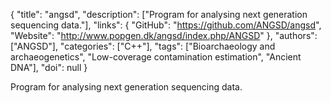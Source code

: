 {
  "title": "angsd",
  "description": ["Program for analysing next generation sequencing data."],
  "links": {
    "GitHub": "https://github.com/ANGSD/angsd",
    "Website": "http://www.popgen.dk/angsd/index.php/ANGSD"
  },
  "authors": ["ANGSD"],
  "categories": ["C++"],
  "tags": ["Bioarchaeology and archaeogenetics", "Low-coverage contamination estimation", "Ancient DNA"],
  "doi": null
}

<!-- Generated by csv2md.R – do not edit by hand -->

Program for analysing next generation sequencing data.